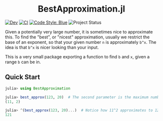 <h1 align="center">
    BestApproximation.jl
</h1>

<!-- [![Stable](https://img.shields.io/badge/docs-stable-blue.svg)](https://jakewilliami.github.io/BestApproximation.jl/stable) -->
[![Dev](https://img.shields.io/badge/docs-dev-blue.svg)](https://jakewilliami.github.io/BestApproximation.jl/dev)
[![CI](https://github.com/invenia/PkgTemplates.jl/workflows/CI/badge.svg)](https://github.com/jakewilliami/BestApproximation.jl/actions?query=workflow%3ACI)
[![Code Style: Blue](https://img.shields.io/badge/code%20style-blue-4495d1.svg)](https://github.com/invenia/BlueStyle)
![Project Status](https://img.shields.io/badge/status-maturing-green)

Given a potentially very large number, it is sometimes nice to approximate this.  To find the "best", or "nicest" approximation, usually we restrict the base of an exponent, so that your given number ``n`` is approximately ``b^x``.  The idea is that ``b^x`` is nicer looking than your input.  

This is a very small package exporting a function to find `b` and `x`, given a range `b` can be in.

## Quick Start

```julia
julia> using BestApproximation

julia> best_approx(123, 20)  # The second parameter is the maximum number for the base (i.e., it returns 11^2, with 11 < 20).  You can also specify the range of the exponent, but this variant is much slower.
(11, 2)

julia> ^(best_approx(123, 20)...)  # Notice how 11^2 approximates to 121---only 2 numbers off the given number.
121
```